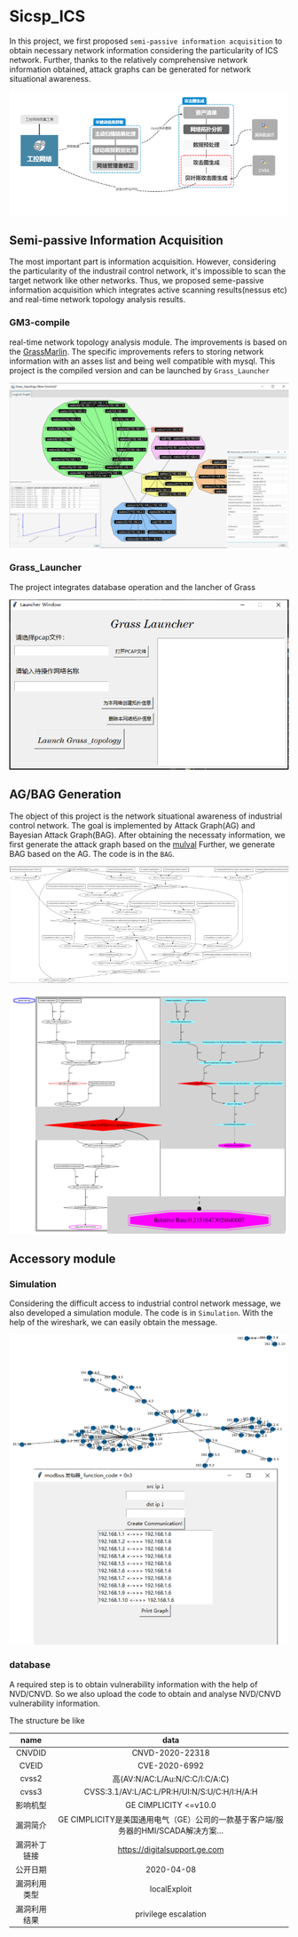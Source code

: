 # Sicsp_ICS

In this project, we first proposed ```semi-passive information acquisition``` to obtain necessary network information considering the particularity of ICS network. Further, thanks to the relatively comprehensive network information obtained, attack graphs can be generated for network situational awareness.

![](imgs/structure.png)



## Semi-passive Information Acquisition
The most important part is information acquisition. However, considering the particularity of the industrail control network, it's impossible to scan the 
target network like other networks. Thus, we proposed seme-passive information acquisition which integrates active scanning results(nessus etc) and real-time
network topology analysis results.

### GM3-compile

real-time network topology analysis module. The improvements is based on the [GrassMarlin](https://github.com/nsacyber/GRASSMARLIN). The specific improvements refers to storing network information
with an asses list and being well compatible with mysql. This project is the compiled version and can be launched by ```Grass_Launcher```

![](imgs/grass.png)

### Grass_Launcher

The project integrates database operation and the lancher of Grass

![](imgs/grass_launcher.png)

## AG/BAG Generation

The object of this project is the network situational awareness of industrial control network. The goal is implemented by Attack Graph(AG) and 
Bayesian Attack Graph(BAG). After obtaining the necessaty information, we first generate the attack graph based on the [mulval](https://people.cs.ksu.edu/~xou/argus/software/mulval/readme.html)
Further, we generate BAG based on the AG. The code is in the ```BAG```.

![](imgs/AG.png)

![](imgs/BAG.png)

## Accessory module

### Simulation

Considering the difficult access to industrial control network message, we also developed a simulation module. The code is in ```Simulation```. With the help
of the wireshark, we can easily obtain the message.

![](imgs/simulation.png)


### database

A required step is to obtain vulnerability information with the help of NVD/CNVD. So we also upload the code to obtain and analyse NVD/CNVD vulnerability information.

The structure be like

name | data 
:-: | :-: 
CNVDID | CNVD-2020-22318
CVEID | CVE-2020-6992
cvss2 | 高(AV:N/AC:L/Au:N/C:C/I:C/A:C)
cvss3 | CVSS:3.1/AV:L/AC:L/PR:H/UI:N/S:U/C:H/I:H/A:H
影响机型 | GE CIMPLICITY <=v10.0
漏洞简介 | GE CIMPLICITY是美国通用电气（GE）公司的一款基于客户端/服务器的HMI/SCADA解决方案…
漏洞补丁链接 | https://digitalsupport.ge.com
公开日期 | 2020-04-08
漏洞利用类型 | localExploit
漏洞利用结果 | privilege escalation



